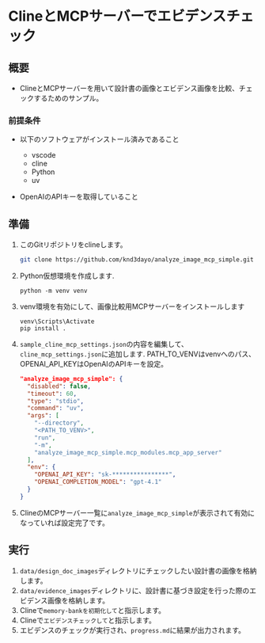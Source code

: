 # ClineとMCPサーバーでエビデンスチェック

## 概要
* ClineとMCPサーバーを用いて設計書の画像とエビデンス画像を比較、チェックするためのサンプル。

### 前提条件
* 以下のソフトウェアがインストール済みであること
    * vscode
    * cline
    * Python
    * uv

* OpenAIのAPIキーを取得していること

## 準備
1. このGitリポジトリをclineします。
    ```bash
    git clone https://github.com/knd3dayo/analyze_image_mcp_simple.git
    ```

1. Python仮想環境を作成します.
    ```batch
    python -m venv venv
    ```

1. venv環境を有効にして、画像比較用MCPサーバーをインストールします
    ```batch
    venv\Scripts\Activate
    pip install .
    ```

1. `sample_cline_mcp_settings.json`の内容を編集して、`cline_mcp_settings.json`に追加します.
    PATH_TO_VENVはvenvへのパス、OPENAI_API_KEYはOpenAIのAPIキーを設定。

    ```json
    "analyze_image_mcp_simple": {
      "disabled": false,
      "timeout": 60,
      "type": "stdio",
      "command": "uv",
      "args": [
        "--directory",
        "<PATH_TO_VENV>", 
        "run",
        "-m",
        "analyze_image_mcp_simple.mcp_modules.mcp_app_server"
      ],
      "env": {
        "OPENAI_API_KEY": "sk-****************",
        "OPENAI_COMPLETION_MODEL": "gpt-4.1"
      }
    }
    ```

1. ClineのMCPサーバー一覧に`analyze_image_mcp_simple`が表示されて有効になっていれば設定完了です。


## 実行
1. `data/design_doc_images`ディレクトリにチェックしたい設計書の画像を格納します。
1. `data/evidence_images`ディレクトリに、設計書に基づき設定を行った際のエビデンス画像を格納します。
1. Clineで`memory-bankを初期化して`と指示します。
1. Clineで`エビデンスチェックして`と指示します。
1. エビデンスのチェックが実行され、`progress.md`に結果が出力されます。


